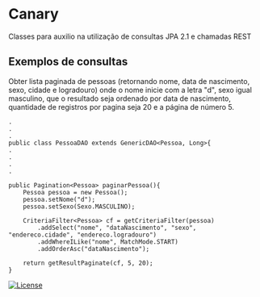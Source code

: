# Canary

Classes para auxilio na utilização de consultas JPA 2.1 e chamadas REST

## Exemplos de consultas

Obter lista paginada de pessoas (retornando nome, data de nascimento, sexo, cidade e logradouro) onde o nome inicie com a letra "d", sexo igual masculino, que o resultado seja ordenado por data de nascimento, quantidade de registros por pagina seja 20 e a página de número 5.
```
.
.
.
public class PessoaDAO extends GenericDAO<Pessoa, Long>{
.
.
.
.

public Pagination<Pessoa> paginarPessoa(){
	Pessoa pessoa = new Pessoa();
	pessoa.setNome("d");
	pessoa.setSexo(Sexo.MASCULINO);
	
	CriteriaFilter<Pessoa> cf = getCriteriaFilter(pessoa)
		.addSelect("nome", "dataNascimento", "sexo", "endereco.cidade", "endereco.logradouro")
		.addWhereILike("nome", MatchMode.START)
		.addOrderAsc("dataNascimento");
			
	return getResultPaginate(cf, 5, 20);
}

```

[![License](http://img.shields.io/:license-apache-blue.svg)](http://www.apache.org/licenses/LICENSE-2.0.html)